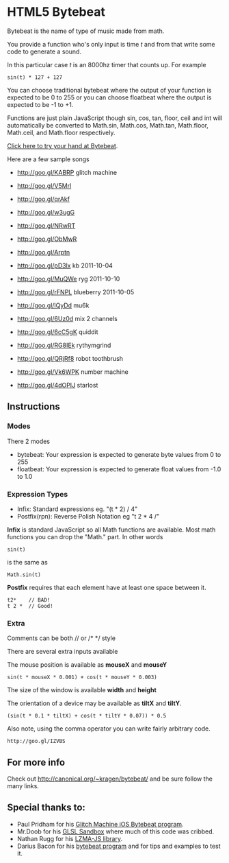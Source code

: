 HTML5 Bytebeat
==============

Bytebeat is the name of type of music made from math.

You provide a function who's only input is time *t* and from that write some code to generate a sound.

In this particular case *t* is an 8000hz timer that counts up. For example

    sin(t) * 127 + 127

You can choose traditional bytebeat where the output of your function is expected to be 0 to 255
or you can choose floatbeat where the output is expected to be -1 to +1.

Functions are just plain JavaScript though sin, cos, tan, floor, ceil and int will automatically be converted
to Math.sin, Math.cos, Math.tan, Math.floor, Math.ceil, and Math.floor respectively.

[Click here to try your hand at Bytebeat](http://greggman.com/downloads/examples/html5bytebeat/html5bytebeat.html).

Here are a few sample songs

* http://goo.gl/KABRP glitch machine
* http://goo.gl/V5Mrl
* http://goo.gl/qrAkf
* http://goo.gl/w3ugG
* http://goo.gl/NRwRT
* http://goo.gl/ObMwR
* http://goo.gl/Arptn
* http://goo.gl/pD3lx kb 2011-10-04
* http://goo.gl/MuQWe ryg 2011-10-10
* http://goo.gl/rFNPL blueberry 2011-10-05
* http://goo.gl/lQyDd mu6k
* http://goo.gl/6Uz0d mix 2 channels

* http://goo.gl/6cC5gK quiddit
* http://goo.gl/RG8IEk rythymgrind
* http://goo.gl/QRjRf8 robot toothbrush
* http://goo.gl/Vk6WPK number machine
* http://goo.gl/4dOPIJ starlost


Instructions
------------

### Modes

There 2 modes

* bytebeat: Your expression is expected to generate byte values from 0 to 255
* floatbeat: Your expression is expected to generate float values from -1.0 to 1.0

### Expression Types
* Infix: Standard expressions eg. "(t * 2) / 4"
* Postfix(rpn): Reverse Polish Notation eg "t 2 * 4 /"

**Infix** is standard JavaScript so all Math functions are available.
Most math functions you can drop the "Math." part. In other words

    sin(t)

is the same as

    Math.sin(t)

**Postfix** requires that each element have at least one space between it.

    t2*    // BAD!
    t 2 *  // Good!

### Extra

Comments can be both // or /* */ style

There are several extra inputs available

The mouse position is available as **mouseX** and **mouseY**

    sin(t * mouseX * 0.001) + cos(t * mouseY * 0.003)

The size of the window is available **width** and **height**

The orientation of a device may be available as **tiltX** and **tiltY**.

    (sin(t * 0.1 * tiltX) + cos(t * tiltY * 0.07)) * 0.5

Also note, using the comma operator you can write fairly arbitrary code.

    http://goo.gl/IZVBS

For more info
-------------
Check out <http://canonical.org/~kragen/bytebeat/> and be sure follow the many links.


Special thanks to:
------------------

* Paul Pridham for his [Glitch Machine iOS Bytebeat program](http://madgarden.net/apps/glitch-machine/).
* Mr.Doob for his [GLSL Sandbox](http://mrdoob.com/projects/glsl_sandbox/) where much of this code was cribbed.
* Nathan Rugg for his [LZMA-JS library](https://github.com/nmrugg/LZMA-JS).
* Darius Bacon for his [bytebeat program](https://github.com/darius/bytebeat) and for tips and examples to test it.

